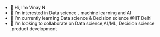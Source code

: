 - 👋 Hi, I’m Vinay N
- 👀 I’m interested in Data science , machine learning and AI
- 🌱 I’m currently learning Data science & Decision science @IIT Delhi
- 💞️ I’m looking to collaborate on Data science,AI/ML, Decision science ,product development 
